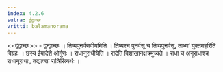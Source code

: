 ```yaml
---
index: 4.2.6
sutra: द्वंद्वाच्छः
vritti: balamanorama
---
```


<<द्वंद्वाच्छः>> - द्वन्द्वाच्छः । तिष्यपुनर्वसवीयमिति । तिष्यश्च पुनर्वसू च तिष्यपुनर्वसू, ताभ्यां युक्तमहरिति विग्रहः । छस्य ईयादेशे ओर्गुणः । राधानुराधीयेति । रादेति विशाखानक्षत्रमुच्यते । राधा च अनूराधाश्च राधानूराधाः, तद्याक्ता रात्रिरित्यर्थः । 